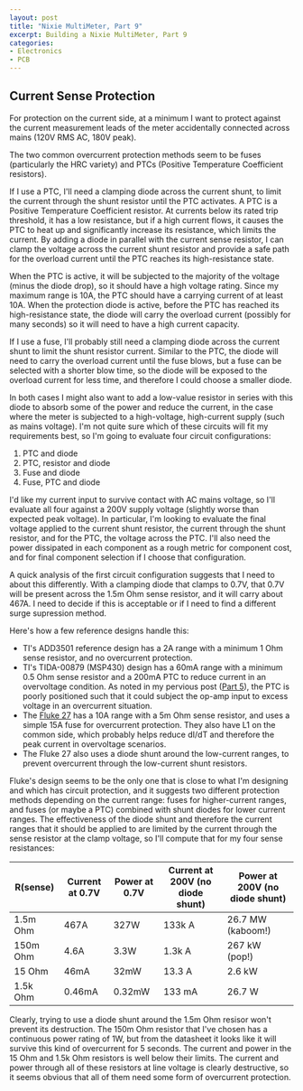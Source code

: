 ```yaml
---
layout: post
title: "Nixie MultiMeter, Part 9"
excerpt: Building a Nixie MultiMeter, Part 9
categories:
- Electronics
- PCB
---
```


## Current Sense Protection

For protection on the current side, at a minimum I want to protect against the current measurement leads of the meter accidentally connected across mains (120V RMS AC, 180V peak).

The two common overcurrent protection methods seem to be fuses (particularly the HRC variety) and PTCs (Positive Temperature Coefficient resistors).

If I use a PTC, I'll need a clamping diode across the current shunt, to limit the current through the shunt resistor until the PTC activates. A PTC is a Positive Temperature Coefficient resistor. At currents below its rated trip threshold, it has a low resistance, but if a high current flows, it causes the PTC to heat up and significantly increase its resistance, which limits the current. By adding a diode in parallel with the current sense resistor, I can clamp the voltage across the current shunt resistor and provide a safe path for the overload current until the PTC reaches its high-resistance state.

When the PTC is active, it will be subjected to the majority of the voltage (minus the diode drop), so it should have a high voltage rating. Since my maximum range is 10A, the PTC should have a carrying current of at least 10A. When the protection diode is active, before the PTC has reached its high-resistance state, the diode will carry the overload current (possibly for many seconds) so it will need to have a high current capacity.

If I use a fuse, I'll probably still need a clamping diode across the current shunt to limit the shunt resistor current. Similar to the PTC, the diode will need to carry the overload current until the fuse blows, but a fuse can be selected with a shorter blow time, so the diode will be exposed to the overload current for less time, and therefore I could choose a smaller diode.

In both cases I might also want to add a low-value resistor in series with this diode to absorb some of the power and reduce the current, in the case where the meter is subjected to a high-voltage, high-current supply (such as mains voltage). I'm not quite sure which of these circuits will fit my requirements best, so I'm going to evaluate four circuit configurations:

 1. PTC and diode
 2. PTC, resistor and diode
 3. Fuse and diode
 4. Fuse, PTC and diode

I'd like my current input to survive contact with AC mains voltage, so I'll evaluate all four against a 200V supply voltage (slightly worse than expected peak voltage). In particular, I'm looking to evaluate the final voltage applied to the current shunt resistor, the current through the shunt resistor, and for the PTC, the voltage across the PTC. I'll also need the power dissipated in each component as a rough metric for component cost, and for final component selection if I choose that configuration.

A quick analysis of the first circuit configuration suggests that I need to about this differently. With a clamping diode that clamps to 0.7V, that 0.7V will be present across the 1.5m Ohm sense resistor, and it will carry about 467A. I need to decide if this is acceptable or if I need to find a different surge supression method.

Here's how a few reference designs handle this:
 * TI's ADD3501 reference design has a 2A range with a minimum 1 Ohm sense resistor, and no overcurrent protection.
 * TI's TIDA-00879 (MSP430) design has a 60mA range with a minimum 0.5 Ohm sense resistor and a 200mA PTC to reduce current in an overvoltage condition. As noted in my pervious post ([Part 5](2018-01-18-multimeter-part5.html)), the PTC is poorly positioned such that it could subject the op-amp input to excess voltage in an overcurrent situation.
 * The [Fluke 27](http://assets.fluke.com/manuals/25_27___smeng0000.pdf) has a 10A range with a 5m Ohm sense resistor, and uses a simple 15A fuse for overcurrent protection. They also have L1 on the common side, which probably helps reduce dI/dT and therefore the peak current in overvoltage scenarios.
 * The Fluke 27 also uses a diode shunt around the low-current ranges, to prevent overcurrent through the low-current shunt resistors.

 Fluke's design seems to be the only one that is close to what I'm designing and which has circuit protection, and it suggests two different protection methods depending on the current range: fuses for higher-current ranges, and fuses (or maybe a PTC) combined with shunt diodes for lower current ranges. The effectiveness of the diode shunt and therefore the current ranges that it should be applied to are limited by the current through the sense resistor at the clamp voltage, so I'll compute that for my four sense resistances:

 | R(sense) | Current at 0.7V | Power at 0.7V | Current at 200V (no diode shunt) | Power at 200V (no diode shunt) |
 |----------|-----------------|---------------|----------------------------------|--------------------------------|
 | 1.5m Ohm | 467A            | 327W          | 133k A                           | 26.7 MW  (kaboom!)             |
 | 150m Ohm | 4.6A            | 3.3W          | 1.3k A                           | 267 kW   (pop!)                |
 | 15 Ohm   | 46mA            | 32mW          | 13.3 A                           | 2.6 kW                         |
 | 1.5k Ohm | 0.46mA          | 0.32mW        | 133 mA                           | 26.7 W                         |

 Clearly, trying to use a diode shunt around the 1.5m Ohm resisor won't prevent its destruction. The 150m Ohm resistor that I've chosen has a continuous power rating of 1W, but from the datasheet it looks like it will survive this kind of overcurrent for 5 seconds. The current and power in the 15 Ohm and 1.5k Ohm resistors is well below their limits. The current and power through all of these resistors at line voltage is clearly destructive, so it seems obvious that all of them need some form of overcurrent protection.
